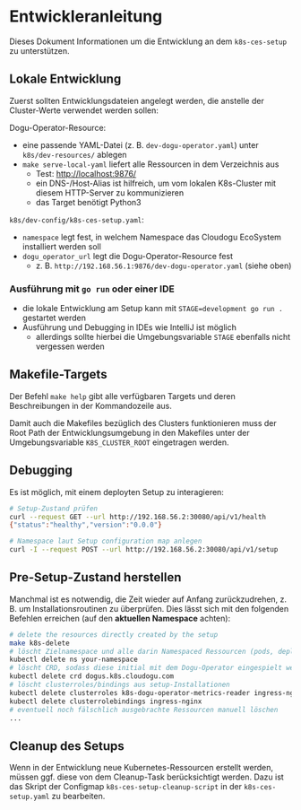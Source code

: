 # Entwickleranleitung

Dieses Dokument Informationen um die Entwicklung an dem `k8s-ces-setup` zu unterstützen.

## Lokale Entwicklung

Zuerst sollten Entwicklungsdateien angelegt werden, die anstelle der Cluster-Werte verwendet werden sollen:

Dogu-Operator-Resource:
- eine passende YAML-Datei (z. B. `dev-dogu-operator.yaml`) unter `k8s/dev-resources/` ablegen
- `make serve-local-yaml` liefert alle Ressourcen in dem Verzeichnis aus
  - Test: [http://localhost:9876/](http://localhost:9876/)
  - ein DNS-/Host-Alias ist hilfreich, um vom lokalen K8s-Cluster mit diesem HTTP-Server zu kommunizieren 
  - das Target benötigt Python3

`k8s/dev-config/k8s-ces-setup.yaml`:
- `namespace` legt fest, in welchem Namespace das Cloudogu EcoSystem installiert werden soll
- `dogu_operator_url` legt die Dogu-Operator-Resource fest
  - z. B. `http://192.168.56.1:9876/dev-dogu-operator.yaml` (siehe oben)

### Ausführung mit `go run` oder einer IDE

- die lokale Entwicklung am Setup kann mit `STAGE=development go run .` gestartet werden
- Ausführung und Debugging in IDEs wie IntelliJ ist möglich
  - allerdings sollte hierbei die Umgebungsvariable `STAGE` ebenfalls nicht vergessen werden

## Makefile-Targets

Der Befehl `make help` gibt alle verfügbaren Targets und deren Beschreibungen in der Kommandozeile aus.

Damit auch die Makefiles bezüglich des Clusters funktionieren muss der Root Path der Entwicklungsumgebung in den 
Makefiles unter der Umgebungsvariable `K8S_CLUSTER_ROOT` eingetragen werden.

## Debugging

Es ist möglich, mit einem deployten Setup zu interagieren:

```bash
# Setup-Zustand prüfen
curl --request GET --url http://192.168.56.2:30080/api/v1/health
{"status":"healthy","version":"0.0.0"}

# Namespace laut Setup configuration map anlegen
curl -I --request POST --url http://192.168.56.2:30080/api/v1/setup
```

## Pre-Setup-Zustand herstellen

Manchmal ist es notwendig, die Zeit wieder auf Anfang zurückzudrehen, z. B. um Installationsroutinen zu überprüfen. Dies lässt sich mit den folgenden Befehlen erreichen (auf den **aktuellen Namespace** achten):

```bash
# delete the resources directly created by the setup
make k8s-delete
# löscht Zielnamespace und alle darin Namespaced Ressourcen (pods, deployments, secrets, usw.)
kubectl delete ns your-namespace
# löscht CRD, sodass diese initial mit dem Dogu-Operator eingespielt werden kann
kubectl delete crd dogus.k8s.cloudogu.com
# löscht clusterroles/bindings aus setup-Installationen
kubectl delete clusterroles k8s-dogu-operator-metrics-reader ingress-nginx
kubectl delete clusterrolebindings ingress-nginx
# eventuell noch fälschlich ausgebrachte Ressourcen manuell löschen
...
```

## Cleanup des Setups

Wenn in der Entwicklung neue Kubernetes-Ressourcen erstellt werden, müssen ggf. diese von dem Cleanup-Task berücksichtigt werden.
Dazu ist das Skript der Configmap `k8s-ces-setup-cleanup-script` in der `k8s-ces-setup.yaml` zu bearbeiten.